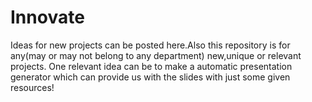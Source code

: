 # Innovate
Ideas for new projects can be posted here.Also this repository is for any(may or may not belong to any department) new,unique or relevant projects.
One relevant idea can be to make a automatic presentation generator which can provide us with the slides with just some given resources!
